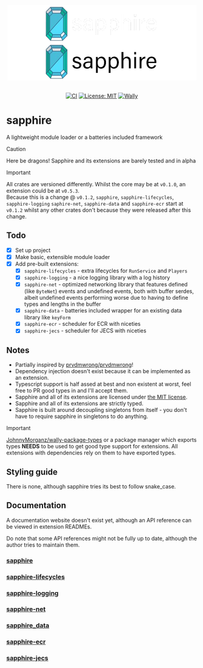 <div align="center">
<img
  align="center"
  src="./assets/sapphire_darkmode.png#gh-dark-mode-only"
  alt="sapphire"
  width="500px"/>
<img
  align="center"
  src="./assets/sapphire_lightmode.png#gh-light-mode-only"
  alt="sapphire"
  width="500px"/>

<br/>
<br/>

[![CI](https://img.shields.io/github/actions/workflow/status/mark-marks/sapphire/ci.yml?style=for-the-badge&label=CI)](https://github.com/mark-marks/sapphire/actions/workflows/ci.yml)
[![License: MIT](https://img.shields.io/badge/license-MIT-blue?style=for-the-badge)](https://github.com/Mark-Marks/sapphire/blob/main/LICENSE)
[![Wally](https://img.shields.io/github/v/tag/mark-marks/sapphire?&style=for-the-badge)](https://wally.run/package/mark-marks/sapphire)
</br>

</div>

# sapphire

A lightweight module loader or a batteries included framework

> [!CAUTION]
> Here be dragons! Sapphire and its extensions are barely tested and in alpha

> [!IMPORTANT]
> All crates are versioned differently. Whilst the core may be at `v0.1.0`, an extension could be at `v0.5.3`.\
> Because this is a change @ `v0.1.2`, `sapphire`, `sapphire-lifecycles`, `sapphire-logging` `saphire-net`, `sapphire-data` and `sapphire-ecr` start at `v0.1.2` whilst any other crates don't because they were released after this change.

## Todo
- [x] Set up project
- [x] Make basic, extensible module loader
- [x] Add pre-built extensions:
  - [x] `sapphire-lifecycles` - extra lifecycles for `RunService` and `Players`
  - [x] `sapphire-logging` - a nice logging library with a log history
  - [x] `sapphire-net` - optimized networking library that features defined (like `ByteNet`) events and undefined events, both with buffer serdes, albeit undefined events performing worse due to having to define types and lengths in the buffer
  - [x] `sapphire-data` - batteries included wrapper for an existing data library like `keyForm`
  - [x] `sapphire-ecr` - scheduler for ECR with niceties
  - [x] `sapphire-jecs` - scheduler for JECS with niceties

## Notes
- Partially inspired by [prvdmwrong/prvdmwrong](https://github.com/prvdmwrong/prvdmwrong)!
- Dependency injection doesn't exist because it can be implemented as an extension.
- Typescript support is half assed at best and non existent at worst, feel free to PR good types in and I'll accept them.
- Sapphire and all of its extensions are licensed under [the MIT license](https://opensource.org/license/mit).
- Sapphire and all of its extensions are strictly typed.
- Sapphire is built around decoupling singletons from itself - you don't have to require sapphire in singletons to do anything.
> [!IMPORTANT]
> [JohnnyMorganz/wally-package-types](https://github.com/JohnnyMorganz/wally-package-types) or a package manager which exports types **NEEDS** to be used to get good type support for extensions. All extensions with dependencies rely on them to have exported types.

## Styling guide
There is none, although sapphire tries its best to follow snake_case.

## Documentation

A documentation website doesn't exist yet, although an API reference can be viewed in extension READMEs.

Do note that some API references might not be fully up to date, although the author tries to maintain them.

### [sapphire](/crates/sapphire)

### [sapphire-lifecycles](/crates/sapphire-lifecycles)

### [sapphire-logging](/crates/sapphire-logging)

### [sapphire-net](/crates/sapphire-net)

### [sapphire_data](/crates/sapphire-data)

### [sapphire-ecr](/crates/sapphire-ecr)

### [sapphire-jecs](/crates/sapphire-jecs)
